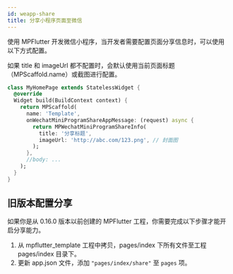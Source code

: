 ```yaml
---
id: weapp-share
title: 分享小程序页面至微信
---
```


使用 MPFlutter 开发微信小程序，当开发者需要配置页面分享信息时，可以使用以下方式配置。

如果 title 和 imageUrl 都不配置时，会默认使用当前页面标题（MPScaffold.name）或截图进行配置。

```dart
class MyHomePage extends StatelessWidget {
  @override
  Widget build(BuildContext context) {
    return MPScaffold(
      name: 'Template',
      onWechatMiniProgramShareAppMessage: (request) async {
        return MPWechatMiniProgramShareInfo(
          title: '分享标题',
          imageUrl: 'http://abc.com/123.png', // 封面图
        );
      },
      //body: ...
    );
  }
}

```

## 旧版本配置分享

如果你是从 0.16.0 版本以前创建的 MPFlutter 工程，你需要完成以下步骤才能开启分享能力。

1. 从 mpflutter_template 工程中拷贝，pages/index 下所有文件至工程 pages/index 目录下。
2. 更新 app.json 文件，添加 `"pages/index/share"` 至 `pages` 项。